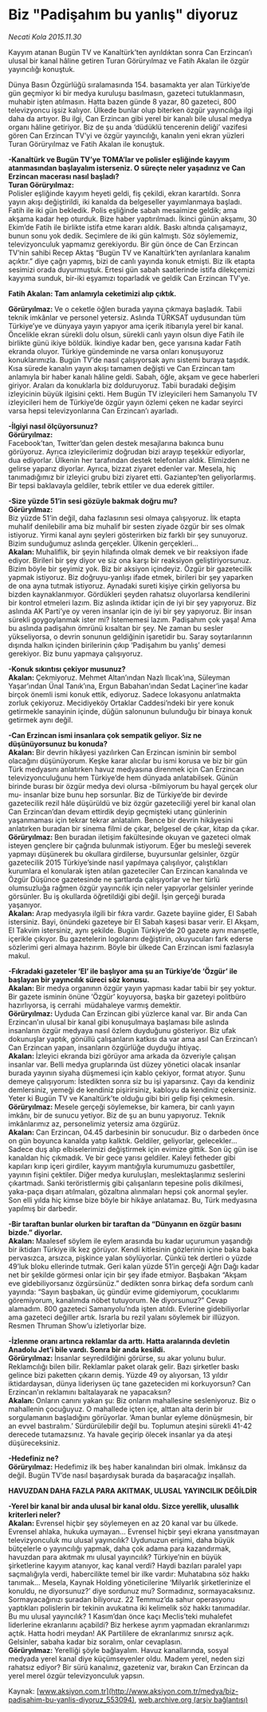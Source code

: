 # Biz "Padişahım bu yanlış" diyoruz

*Necati Kola 2015.11.30*

<div class="pNewsDetailMainContent ctx_content" itemprop="articleBody">
 <p>
  Kayyım atanan Bugün TV ve Kanaltürk’ten ayrıldıktan sonra Can Erzincan’ı ulusal bir kanal hâline getiren Turan Görüryılmaz ve Fatih Akalan ile özgür yayıncılığı konuştuk.
 </p>
 <p>
  Dünya Basın Özgürlüğü sıralamasında 154. basamakta yer alan Türkiye’de gün geçmiyor ki bir medya kuruluşu basılmasın, gazeteci tutuklanmasın, muhabir işten atılmasın. Hatta bazen günde 8 yazar, 80 gazeteci, 800 televizyoncu işsiz kalıyor. Ülkede bunlar olup biterken özgür yayıncılığa ilgi daha da artıyor. Bu ilgi, Can Erzincan gibi yerel bir kanalı bile ulusal medya organı hâline getiriyor. Biz de şu anda ‘düdüklü tencerenin deliği’ vazifesi gören Can Erzincan TV’yi ve özgür yayıncılığı, kanalın yeni ekran yüzleri Turan Görüryılmaz ve Fatih Akalan ile konuştuk.
 </p>
 <p>
  <strong>
   -Kanaltürk ve Bugün TV’ye TOMA’lar ve polisler eşliğinde kayyım atanmasından başlayalım isterseniz. O süreçte neler yaşadınız ve Can Erzincan macerası nasıl başladı?
   <br>
    Turan Görüryılmaz:
   </br>
  </strong>
  Polisler eşliğinde kayyım heyeti geldi, fiş çekildi, ekran karartıldı. Sonra yayın akışı değiştirildi, iki kanalda da belgeseller yayımlanmaya başladı. Fatih ile iki gün bekledik. Polis eşliğinde sabah mesaimize geldik; ama akşama kadar hep oturduk. Bize haber yaptırılmadı. İkinci günün akşamı, 30 Ekim’de Fatih ile birlikte istifa etme kararı aldık. Baskı altında çalışamayız, bunun sonu yok dedik. Seçimlere de iki gün kalmıştı. Söz söylememiz, televizyonculuk yapmamız gerekiyordu. Bir gün önce de Can Erzincan TV’nin sahibi Recep Aktaş “Bugün TV ve Kanaltürk’ten ayrılanlara kanalım açıktır.” diye çağrı yapmış, bizi de canlı yayında konuk etmişti. Biz ilk etapta sesimizi orada duyurmuştuk. Ertesi gün sabah saatlerinde istifa dilekçemizi kayyıma sunduk, bir-iki eşyamızı toparladık ve geldik Can Erzincan TV’ye.
 </p>
 <p>
  <strong>
   Fatih Akalan: Tam anlamıyla ceketimizi alıp çıktık.
  </strong>
 </p>
 <p>
  <strong>
   Görüryılmaz:
  </strong>
  Ve o ceketle öğlen burada yayına çıkmaya başladık. Tabii teknik imkânlar ve personel yetersiz. Aslında TÜRKSAT uydusundan tüm Türkiye’ye ve dünyaya yayın yapıyor ama içerik itibarıyla yerel bir kanal. Öncelikle ekran sürekli dolu olsun, sürekli canlı yayın olsun diye Fatih ile birlikte günü ikiye böldük. İkindiye kadar ben, gece yarısına kadar Fatih ekranda oluyor. Türkiye gündeminde ne varsa onları konuşuyoruz konuklarımızla. Bugün TV’de nasıl çalışıyorsak aynı sistemi buraya taşıdık. Kısa sürede kanalın yayın akışı tamamen değişti ve Can Erzincan tam anlamıyla bir haber kanalı hâline geldi. Sabah, öğle, akşam ve gece haberleri giriyor. Araları da konuklarla biz dolduruyoruz. Tabii buradaki değişim izleyicinin büyük ilgisini çekti. Hem Bugün TV izleyicileri hem Samanyolu TV izleyicileri hem de Türkiye’de özgür yayın özlemi çeken ne kadar seyirci varsa hepsi televizyonlarına Can Erzincan’ı ayarladı.
 </p>
 <p>
  <strong>
   -İlgiyi nasıl ölçüyorsunuz?
   <br>
    Görüryılmaz:
   </br>
  </strong>
  Facebook’tan, Twitter’dan gelen destek mesajlarına bakınca bunu görüyoruz. Ayrıca izleyicilerimiz doğrudan bizi arayıp teşekkür ediyorlar, dua ediyorlar. Ülkenin her tarafından destek telefonları aldık. Elimizden ne gelirse yaparız diyorlar. Ayrıca, bizzat ziyaret edenler var. Mesela, hiç tanımadığımız bir izleyici grubu bizi ziyaret etti. Gaziantep’ten geliyorlarmış. Bir tepsi baklavayla geldiler, tebrik ettiler ve dua ederek gittiler.
 </p>
 <p>
  <strong>
   -Size yüzde 51’in sesi gözüyle bakmak doğru mu?
   <br>
    Görüryılmaz:
   </br>
  </strong>
  Biz yüzde 51’in değil, daha fazlasının sesi olmaya çalışıyoruz. İlk etapta muhalif denilebilir ama biz muhalif bir sesten ziyade özgür bir ses olmak istiyoruz. Yirmi kanal aynı şeyleri gösterirken biz farklı bir şey sunuyoruz. Bizim sunduğumuz aslında gerçekler. Ülkenin gerçekleri…
  <br>
   <strong>
    Akalan:
   </strong>
   Muhaliflik, bir şeyin hilafında olmak demek ve bir reaksiyon ifade ediyor. Birileri bir şey diyor ve siz ona karşı bir reaksiyon geliştiriyorsunuz. Bizim böyle bir şeyimiz yok. Biz bir aksiyon içindeyiz. Özgür bir gazetecilik yapmak istiyoruz. Biz doğruyu-yanlışı ifade etmek, birileri bir şey yaparken de ona ayna tutmak istiyoruz. Aynadaki sureti kişiye çirkin geliyorsa bu bizden kaynaklanmıyor. Gördükleri şeyden rahatsız oluyorlarsa kendilerini bir kontrol etmeleri lazım. Biz aslında iktidar için de iyi bir şey yapıyoruz. Biz aslında AK Parti’ye oy veren insanlar için de iyi bir şey yapıyoruz. Bir insan sürekli goygoylanmak ister mi? İstememesi lazım. Padişahım çok yaşa! Ama bu aslında padişahın ömrünü kısaltan bir şey. Ne zaman bu sesler yükseliyorsa, o devrin sonunun geldiğinin işaretidir bu. Saray soytarılarının dışında halkın içinden birilerinin çıkıp ‘Padişahım bu yanlış’ demesi gerekiyor. Biz bunu yapmaya çalışıyoruz.
  </br>
 </p>
 <p>
  <strong>
   -Konuk sıkıntısı çekiyor musunuz?
   <br/>
   Akalan:
  </strong>
  Çekmiyoruz. Mehmet Altan’ından Nazlı Ilıcak’ına, Süleyman Yaşar’ından Ünal Tanık’ına, Ergun Babahan’ından Sedat Laçiner’ine kadar birçok önemli ismi konuk ettik, ediyoruz. Sadece lokasyonu anlatmakta zorluk çekiyoruz. Mecidiyeköy Ortaklar Caddesi’ndeki bir yere konuk getirmekle sanayinin içinde, düğün salonunun bulunduğu bir binaya konuk getirmek aynı değil.
 </p>
 <p>
  <strong>
   -Can Erzincan ismi insanlara çok sempatik geliyor. Siz ne düşünüyorsunuz bu konuda?
   <br/>
   Akalan:
  </strong>
  Bir devrin hikâyesi yazılırken Can Erzincan isminin bir sembol olacağını düşünüyorum. Keşke karar alıcılar bu ismi korusa ve biz bir gün Türk medyasını anlatırken havuz medyasına direnmek için Can Erzincan televizyonculuğunu hem Türkiye’de hem dünyada anlatabilsek. Günün birinde burası bir özgür medya devi olursa -bilmiyorum bu hayal gerçek olur mu- insanlar bize bunu hep sorsunlar. Biz de Türkiye’de bir devirde gazetecilik rezil hâle düşürüldü ve biz özgür gazeteciliği yerel bir kanal olan Can Erzincan’dan devam ettirdik deyip geçmişteki utanç günlerinin yaşanmaması için tekrar tekrar anlatalım. Bence bir devrin hikâyesini anlatırken buradan bir sinema filmi de çıkar, belgesel de çıkar, kitap da çıkar.
  <br/>
  <strong>
   Görüryılmaz:
  </strong>
  Ben buradan iletişim fakültesinde okuyan ve gazeteci olmak isteyen gençlere bir çağrıda bulunmak istiyorum. Eğer bu mesleği severek yapmayı düşünerek bu okullara girdilerse, buyursunlar gelsinler, özgür gazetecilik 2015 Türkiye’sinde nasıl yapılmaya çalışılıyor, çalıştıkları kurumlara el konularak işten atılan gazeteciler Can Erzincan kanalında ve Özgür Düşünce gazetesinde ne şartlarda çalışıyorlar ve her türlü olumsuzluğa rağmen özgür yayıncılık için neler yapıyorlar gelsinler yerinde görsünler. Bu iş okullarda öğretildiği gibi değil. İşin gerçeği burada yaşanıyor.
  <br/>
  <strong>
   Akalan:
  </strong>
  Arap medyasıyla ilgili bir fıkra vardır. Gazete bayiine gider, El Sabah istersiniz. Bayi, önündeki gazeteye bir El Sabah kaşesi basar verir. El Akşam, El Takvim istersiniz, aynı şekilde. Bugün Türkiye’de 20 gazete aynı manşetle, içerikle çıkıyor. Bu gazetelerin logolarını değiştirin, okuyucuları fark ederse sözlerimi geri almaya hazırım. Böyle bir ülkede Can Erzincan ismi fazlasıyla makul.
 </p>
 <p>
  <strong>
   -Fıkradaki gazeteler ‘El’ ile başlıyor ama şu an Türkiye’de ‘Özgür’ ile başlayan bir yayıncılık süreci söz konusu.
   <br/>
   Akalan:
  </strong>
  Bir medya organının özgür yayın yapması kadar tabii bir şey yoktur. Bir gazete isminin önüne ‘Özgür’ koyuyorsa, başka bir gazeteyi politbüro  hazırlıyorsa, iş cerrahi  müdahaleye varmış demektir.
  <br/>
  <strong>
   Görüryılmaz:
  </strong>
  Uyduda Can Erzincan gibi yüzlerce kanal var. Bir anda Can Erzincan’ın ulusal bir kanal gibi konuşulmaya başlaması bile aslında insanların özgür medyaya nasıl özlem duyduğunu gösteriyor. Biz ufak dokunuşlar yaptık, gönüllü çalışanların katkısı da var ama asıl Can Erzincan’ı Can Erzincan yapan, insanların özgürlüğe duyduğu ihtiyaç.
  <br/>
  <strong>
   Akalan:
  </strong>
  İzleyici ekranda bizi görüyor ama arkada da özveriyle çalışan insanlar var. Belli medya gruplarında üst düzey yönetici olacak insanlar burada yayının siyaha düşmemesi için kablo çekiyor, format atıyor. Şunu demeye çalışıyorum: İstedikten sonra siz bu işi yaparsınız. Çayı da kendiniz demlersiniz, yemeği de kendiniz pişirirsiniz, kabloyu da kendiniz çekersiniz. Yeter ki Bugün TV ve Kanaltürk’te olduğu gibi biri gelip fişi çekmesin.
  <br/>
  <strong>
   Görüryılmaz:
  </strong>
  Mesele gerçeği söylemekse, bir kamera, bir canlı yayın imkânı, bir de sunucu yetiyor. Biz de şu an bunu yapıyoruz. Teknik imkânlarımız az, personelimiz yetersiz ama özgürüz.
  <br/>
  <strong>
   Akalan:
  </strong>
  Can Erzincan, 04.45 darbesinin bir sonucudur. Biz o darbeden önce on gün boyunca kanalda yatıp kalktık. Geldiler, geliyorlar, gelecekler… Sadece duş alıp elbiselerimizi değiştirmek için evimize gittik. Son üç gün ise kanaldan hiç çıkmadık. Ve bir gece yarısı geldiler. Kaleyi fetheder gibi kapıları kırıp içeri girdiler, kayyım mantığıyla kurumumuzu gasbettiler, yayının fişini çektiler. Diğer medya kuruluşları, meslektaşlarımız seslerini çıkartmadı. Sanki teröristlermiş gibi çalışanların tepesine polis dikilmesi, yaka-paça dışarı atılmaları, gözaltına alınmaları hepsi çok anormal şeyler. Son elli yılda hiç kimse bize böyle bir hikâye anlatamaz. Bu, Türk medyasına yapılmış bir darbedir.
 </p>
 <p>
  <strong>
   -Bir taraftan bunlar olurken bir taraftan da “Dünyanın en özgür basını bizde.” diyorlar.
   <br/>
   Akalan:
  </strong>
  Maalesef söylem ile eylem arasında bu kadar uçurumun yaşandığı bir iktidarı Türkiye ilk kez görüyor. Kendi kitlesinin gözlerinin içine baka baka pervasızca, arsızca, pişkince yalan söylüyorlar. Çünkü tek dertleri o yüzde 49’luk bloku ellerinde tutmak. Geri kalan yüzde 51’in gerçeği Ağrı Dağı kadar net bir şekilde görmesi onlar için bir şey ifade etmiyor. Başbakan “Akşam eve gidebiliyorsanız özgürsünüz.” dedikten sonra birkaç defa sordum canlı yayında: “Sayın başbakan, üç gündür evime gidemiyorum, çocuklarımı göremiyorum, kanalımda nöbet tutuyorum. Ne diyorsunuz?” Cevap alamadım. 800 gazeteci Samanyolu’nda işten atıldı. Evlerine gidebiliyorlar ama gazeteci değiller artık. Israrla bu rezil yalanı söylemek bir illüzyon. Resmen Thruman Show’u izletiyorlar bize.
 </p>
 <p>
  <strong>
   -İzlenme oranı artınca reklamlar da arttı. Hatta aralarında devletin Anadolu Jet’i bile vardı. Sonra bir anda kesildi.
   <br/>
   Görüryılmaz:
  </strong>
  İnsanlar seyredildiğini görürse, su akar yolunu bulur. Reklamcılığı bilen bilir. Reklamlar paket olarak gelir. Bazı şirketler baskı gelince bizi paketten çıkarın demiş. Yüzde 49 oy alıyorsan, 13 yıldır iktidardaysan, dünya lideriysen üç tane gazeteciden mi korkuyorsun? Can Erzincan’ın reklamını baltalayarak ne yapacaksın?
  <br/>
  <strong>
   Akalan:
  </strong>
  Onların canını yakan şu: Biz onların mahallesine sesleniyoruz. Biz o mahallenin çocuğuyuz. O mahallede içten içe, alttan alta derin bir sorgulamanın başladığını görüyorlar. ‘Aman bunlar eyleme dönüşmesin, bir an evvel bastıralım.’ Sürdürülebilir değil bu. Toplumun ateşini sürekli 41-42 derecede tutamazsınız. Ya havale geçirip ölecek insanlar ya da ateşi düşüreceksiniz.
 </p>
 <p>
  <strong>
   -Hedefiniz ne?
   <br/>
   Görüryılmaz:
  </strong>
  Hedefimiz ilk beş haber kanalından biri olmak. İmkânsız da değil. Bugün TV’de nasıl başardıysak burada da başaracağız inşallah.
 </p>
 <p>
  <strong>
   HAVUZDAN DAHA FAZLA PARA AKITMAK, ULUSAL YAYINCILIK DEĞİLDİR
  </strong>
 </p>
 <p>
  <strong>
   -Yerel bir kanal bir anda ulusal bir kanal oldu. Sizce yerellik, ulusallık kriterleri neler?
   <br/>
   Akalan:
  </strong>
  Evrensel hiçbir şey söylemeyen en az 20 kanal var bu ülkede. Evrensel ahlaka, hukuka uymayan… Evrensel hiçbir şeyi ekrana yansıtmayan televizyonculuk mu ulusal yayıncılık? Uydunuzun erişimi, daha büyük bütçelerle o yayıncılığı yapmak, daha çok adama para kazandırmak, havuzdan para akıtmak mı ulusal yayıncılık? Türkiye’nin en büyük şirketlerine kayyım atanıyor, kaç kanal verdi? Haydi bazıları paralel yapı saçmalığıyla verdi, habercilikte temel bir ilke vardır: Muhatabına söz hakkı tanımak... Mesela, Kaynak Holding yöneticilerine ‘Milyarlık şirketlerinize el konuldu, ne diyorsunuz?’ diye sordunuz mu? Sormadınız, sormayacaksınız. Sormayacağınızı şuradan biliyoruz. 22 Temmuz’da sahur operasyonu yaptıkları polislerin bir tekinin avukatına iki kelimelik söz hakkı tanımadılar. Bu mu ulusal yayıncılık? 1 Kasım’dan önce kaçı Meclis’teki muhalefet liderlerine ekranlarını açabildi? Biz herkese ayrım yapmadan ekranlarımızı açtık. Hatta hodri meydan! AK Partililere de ekranlarımız sınırsız açık. Gelsinler, sabaha kadar biz soralım, onlar cevaplasın.
  <br/>
  <strong>
   Görüryılmaz:
  </strong>
  Yerelliği şöyle bağlayalım. Havuz kanallarında, sosyal medyada yerel kanal diye küçümseyenler oldu. Madem yerel, neden sizi rahatsız ediyor? Bir sürü kanalınız, gazeteniz var, bırakın Can Erzincan da yerel merel özgür televizyonculuk yapsın.
 </p>
</div>


Kaynak: [www.aksiyon.com.tr](http://www.aksiyon.com.tr/medya/biz-padisahim-bu-yanlis-diyoruz_553094), [web.archive.org (arşiv bağlantısı)](http://web.archive.org/web/20151212164741/http://www.aksiyon.com.tr/medya/biz-padisahim-bu-yanlis-diyoruz_553094)
